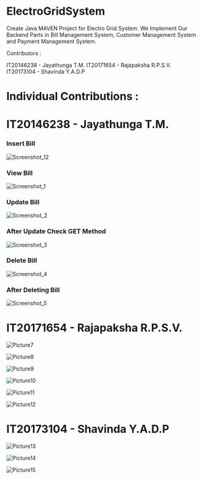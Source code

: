 # ElectroGridSystem

Create Java MAVEN Project for Electro Grid System.
We Implement Our Backend Parts in Bill Management System, Customer Management System and Payment Management System.

Contributors :

IT20146238 - Jayathunga T.M.
IT20171654 - Rajapaksha R.P.S.V.
IT20173104 - Shavinda Y.A.D.P


# Individual Contributions :

# IT20146238 - Jayathunga T.M.

### Insert Bill

![Screenshot_12](https://user-images.githubusercontent.com/79472177/189226889-134b074a-bd6a-4a69-bb1b-a981b626f169.png)

### View Bill

![Screenshot_1](https://user-images.githubusercontent.com/79472177/189226196-aa8babcd-7079-4c9c-9497-89519a497616.png)


### Update Bill

![Screenshot_2](https://user-images.githubusercontent.com/79472177/189226220-2ec09447-a274-4fa9-b836-d610acca6473.png)


### After Update Check GET Method

![Screenshot_3](https://user-images.githubusercontent.com/79472177/189226259-75f58871-0453-4b6a-8164-e20e34a4526d.png)

### Delete Bill 

![Screenshot_4](https://user-images.githubusercontent.com/79472177/189226322-dfabc9ac-a5da-47aa-887e-84c9f1db2724.png)


### After Deleting Bill

![Screenshot_5](https://user-images.githubusercontent.com/79472177/189226352-90565d52-8f3f-4a0b-b97f-efafdc8e9633.png)


# IT20171654 - Rajapaksha R.P.S.V.

![Picture7](https://user-images.githubusercontent.com/79472177/189196130-7f9e2776-3c7d-48bc-b08f-be4f17b666fd.png)

![Picture8](https://user-images.githubusercontent.com/79472177/189196137-11d88f98-9e69-4b3a-ad3a-275c154d60ae.png)

![Picture9](https://user-images.githubusercontent.com/79472177/189196148-82924e3d-ba1f-43d7-adf2-3f21a20878f7.png)

![Picture10](https://user-images.githubusercontent.com/79472177/189196167-a187294b-000c-4013-ac12-96b4c5f55c6f.png)

![Picture11](https://user-images.githubusercontent.com/79472177/189196182-24956d69-f6cc-4cb3-943a-32ccd0169c2e.png)

![Picture12](https://user-images.githubusercontent.com/79472177/189196285-08ef7de9-366c-498a-9473-1fc5e97fbeea.png)



# IT20173104 - Shavinda Y.A.D.P

![Picture13](https://user-images.githubusercontent.com/79472177/189196322-b599572c-2cb0-461d-b03f-949de66210be.png)

![Picture14](https://user-images.githubusercontent.com/79472177/189196330-7fb885f8-b18b-46ca-bb85-e03f3ece97c8.png)

![Picture15](https://user-images.githubusercontent.com/79472177/189196343-8a176cf0-1c41-48b2-a283-bbd027df20c1.png)


